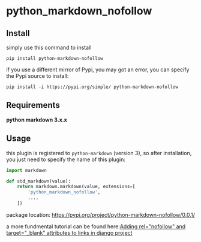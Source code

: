 # python_markdown_nofollow

## Install

simply use this command to install 

```
pip install python-markdown-nofollow
```

if you use a different mirror of Pypi, you may got an error, you can specify the Pypi source to install:

```
pip install -i https://pypi.org/simple/ python-markdown-nofollow
```

## Requirements

**python markdown 3.x.x**

## Usage

this plugin is registered to `python-markdown` (version 3), so after installation, you just need to specify the name of this plugin:

```python
import markdown

def std_markdown(value):
    return markdown.markdown(value, extensions=[
        'python_markdown_nofollow',
     	....
    ])
```


package location: https://pypi.org/project/python-markdown-nofollow/0.0.1/

a more fundmental tutorial can be found here:[Adding rel="nofollow" and target="_blank" attributes to links in django project](https://stdworkflow.com/11/adding-rel-nofollow-and-target-blank-attributes-to-links-in-django-project/)


